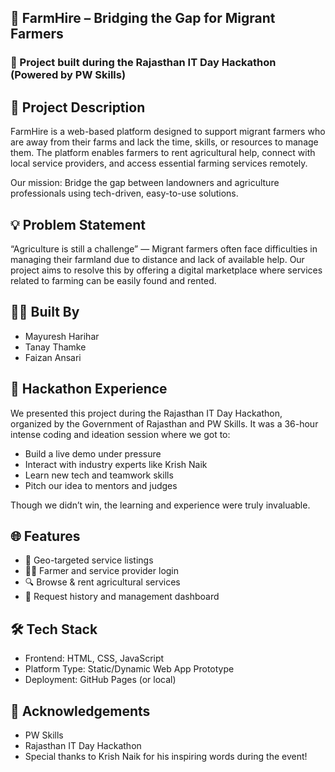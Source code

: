 ## 🌾 FarmHire – Bridging the Gap for Migrant Farmers
### 🚀 Project built during the Rajasthan IT Day Hackathon (Powered by PW Skills)



## 📝 Project Description

FarmHire is a web-based platform designed to support migrant farmers who are away from their farms and lack the time, skills, or resources to manage them. The platform enables farmers to rent agricultural help, connect with local service providers, and access essential farming services remotely.

Our mission: Bridge the gap between landowners and agriculture professionals using tech-driven, easy-to-use solutions.


## 💡 Problem Statement

“Agriculture is still a challenge” — Migrant farmers often face difficulties in managing their farmland due to distance and lack of available help. Our project aims to resolve this by offering a digital marketplace where services related to farming can be easily found and rented.


## 👨‍💻 Built By
- Mayuresh Harihar
- Tanay Thamke
- Faizan Ansari


## 🧠 Hackathon Experience

We presented this project during the Rajasthan IT Day Hackathon, organized by the Government of Rajasthan and PW Skills. It was a 36-hour intense coding and ideation session where we got to:
- Build a live demo under pressure
- Interact with industry experts like Krish Naik
- Learn new tech and teamwork skills
- Pitch our idea to mentors and judges

Though we didn’t win, the learning and experience were truly invaluable.


## 🌐 Features
- 📍 Geo-targeted service listings
- 👩‍🌾 Farmer and service provider login
- 🔍 Browse & rent agricultural services
- 🧾 Request history and management dashboard


## 🛠️ Tech Stack
- Frontend: HTML, CSS, JavaScript
- Platform Type: Static/Dynamic Web App Prototype
- Deployment: GitHub Pages (or local)

## 🤝 Acknowledgements
- PW Skills
- Rajasthan IT Day Hackathon
- Special thanks to Krish Naik for his inspiring words during the event!

